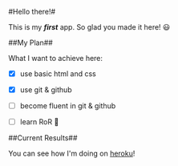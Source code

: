 
#Hello there!#

This is my **_first_** app. So glad you made it here! :smiley:

##My Plan##

What I want to achieve here:

- [x] use basic html and css
- [x] use git & github
- [ ] become fluent in git & github
- [ ] learn RoR :muscle:


##Current Results##

You can see how I'm doing on [heroku](http://todo-firstapp.herokuapp.com)!
